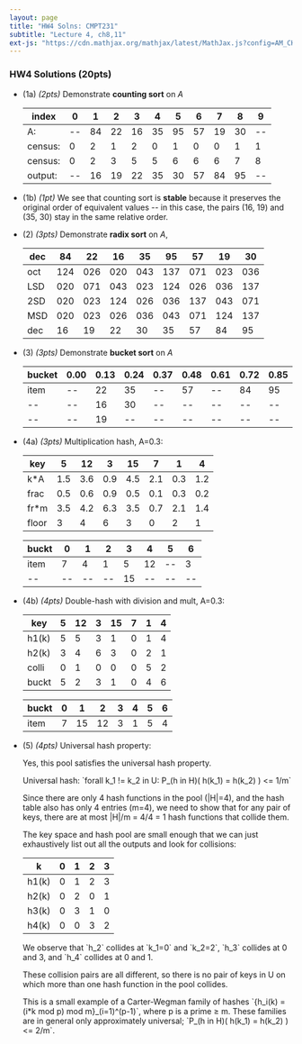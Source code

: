 ```yaml
---
layout: page
title: "HW4 Solns: CMPT231"
subtitle: "Lecture 4, ch8,11"
ext-js: "https://cdn.mathjax.org/mathjax/latest/MathJax.js?config=AM_CHTML"
---
```


### HW4 Solutions (20pts)

+ (1a) *(2pts)* Demonstrate **counting sort** on *A*

  |   index |  0 |  1 |  2 |  3 |  4 |  5 |  6 |  7 |  8 |  9 |
  |---------|----|----|----|----|----|----|----|----|----|----|
  |      A: | -- | 84 | 22 | 16 | 35 | 95 | 57 | 19 | 30 | -- |
  | census: |  0 |  2 |  1 |  2 |  0 |  1 |  0 |  0 |  1 |  1 |
  | census: |  0 |  2 |  3 |  5 |  5 |  6 |  6 |  6 |  7 |  8 |
  | output: | -- | 16 | 19 | 22 | 35 | 30 | 57 | 84 | 95 | -- |

+ (1b) *(1pt)* We see that counting sort is **stable** because it preserves
  the original order of equivalent values -- in this case, the pairs
  (16, 19) and (35, 30) stay in the same relative order.

+ (2) *(3pts)* Demonstrate **radix sort** on *A*,

  | dec |  84 |  22 |  16 |  35 |  95 |  57 |  19 |  30 |
  |-----|-----|-----|-----|-----|-----|-----|-----|-----|
  | oct | 124 | 026 | 020 | 043 | 137 | 071 | 023 | 036 |
  | LSD | 020 | 071 | 043 | 023 | 124 | 026 | 036 | 137 |
  | 2SD | 020 | 023 | 124 | 026 | 036 | 137 | 043 | 071 |
  | MSD | 020 | 023 | 026 | 036 | 043 | 071 | 124 | 137 |
  | dec |  16 |  19 |  22 |  30 |  35 |  57 |  84 |  95 |

+ (3) *(3pts)* Demonstrate **bucket sort** on *A*

  | bucket | 0.00 | 0.13 | 0.24 | 0.37 | 0.48 | 0.61 | 0.72 | 0.85 |
  |--------|------|------|------|------|------|------|------|------|
  | item   |  --  |  22  |  35  |  --  |  57  |  --  |  84  |  95  |
  |  --    |  --  |  16  |  30  |  --  |  --  |  --  |  --  |  --  |
  |  --    |  --  |  19  |  --  |  --  |  --  |  --  |  --  |  --  |

+ (4a) *(3pts)* Multiplication hash, A=0.3:

  |  key  |   5 |  12 |   3 |  15 |   7 |   1 |   4 |
  |-------|-----|-----|-----|-----|-----|-----|-----|
  | k\*A  | 1.5 | 3.6 | 0.9 | 4.5 | 2.1 | 0.3 | 1.2 |
  | frac  | 0.5 | 0.6 | 0.9 | 0.5 | 0.1 | 0.3 | 0.2 |
  | fr\*m | 3.5 | 4.2 | 6.3 | 3.5 | 0.7 | 2.1 | 1.4 |
  | floor |  3  |  4  |  6  |  3  |  0  |  2  |  1  |

  | buckt |  0 |  1 |  2 |  3 |  4 |  5 |  6 |
  |-------|----|----|----|----|----|----|----|
  |  item |  7 |  4 |  1 |  5 | 12 | -- |  3 |
  |   --  | -- | -- | -- | 15 | -- | -- | -- |

+ (4b) *(4pts)* Double-hash with division and mult, A=0.3:

  |  key  |  5 | 12 |  3 | 15 |  7 |  1 |  4 |
  |-------|----|----|----|----|----|----|----|
  | h1(k) |  5 |  5 |  3 |  1 |  0 |  1 |  4 |
  | h2(k) |  3 |  4 |  6 |  3 |  0 |  2 |  1 |
  | colli |  0 |  1 |  0 |  0 |  0 |  5 |  2 |
  | buckt |  5 |  2 |  3 |  1 |  0 |  4 |  6 |

  | buckt |  0 |  1 |  2 |  3 |  4 |  5 |  6 |
  |-------|----|----|----|----|----|----|----|
  |  item |  7 | 15 | 12 |  3 |  1 |  5 |  4 |

+ (5) *(4pts)* Universal hash property:

  Yes, this pool satisfies the universal hash property.

  Universal hash: \`forall k\_1 != k\_2 in U:
  P\_(h in H)( h(k\_1) = h(k\_2) ) <= 1/m\`

  Since there are only 4 hash functions in the pool (|H|=4),
  and the hash table also has only 4 entries (m=4),
  we need to show that for any pair of keys, there are at most
  |H|/m = 4/4 = 1 hash functions that collide them.

  The key space and hash pool are small enough that we can
  just exhaustively list out all the outputs and look for collisions:

  |    k  | 0 | 1 | 2 | 3 |
  |-------|---|---|---|---|
  | h1(k) | 0 | 1 | 2 | 3 |
  | h2(k) | 0 | 2 | 0 | 1 |
  | h3(k) | 0 | 3 | 1 | 0 |
  | h4(k) | 0 | 0 | 3 | 2 |

  We observe that \`h\_2\` collides at \`k\_1=0\` and \`k\_2=2\`,
  \`h\_3\` collides at 0 and 3, and \`h\_4\` collides at 0 and 1.

  These collision pairs are all different, so there is no pair of
  keys in U on which more than one hash function in the pool collides.

  This is a small example of a Carter-Wegman family of hashes
  \`{h\_i(k) = (i\*k mod p) mod m}\_(i=1)^(p-1)\`, where p is a prime
  &ge; m.  These families are in general only approximately universal;
  \`P\_(h in H)( h(k\_1) = h(k\_2) ) <= 2/m\`.
